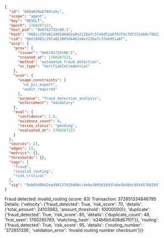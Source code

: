 ```json
{
  "id": "604a039ab784ca5c",
  "scope": "agent",
  "key": "RESULT",
  "epoch": 1760287123,
  "host_pid": "9e6742732c60:1",
  "hash": "0681c29fa811065d4462a8e212ba7c37e6d51a8f63fdc7df231eb9c7db23e173",
  "cid": "QmV10681c29fa811065d4462a8e212ba7c37e6d51a8f",
  "aicp": {
    "prov": {
      "issuer": "9e6742732c60:1",
      "created_at": 1760287123,
      "method": "automated_fraud_detection",
      "vc_type": "VerifiableCredential"
    },
    "ucon": {
      "usage_constraints": [
        "no_pii_export",
        "audit_required"
      ],
      "purpose": "fraud_detection_analysis",
      "enforcement": "mandatory"
    },
    "eval": {
      "confidence": 1.0,
      "evidence_count": 0,
      "review_status": "pending",
      "evaluated_at": 1760287123
    }
  },
  "sources": [],
  "edges": [],
  "metrics": {},
  "thresholds": {},
  "tags": [
    "fraud",
    "invalid_routing",
    "risk_critical"
  ],
  "sig": "9ab05d00d2ead98137d29d00cc4ebe3093d1b93fabe5b46dc95545766293772d"
}
```

Fraud detected: invalid_routing (score: 83)
Transaction: 372851334846795
Details: {'velocity': {'fraud_detected': True, 'risk_score': 70, 'details': {'total_amount': 24103982, 'amount_threshold': 10000000}}, 'duplicate': {'fraud_detected': True, 'risk_score': 85, 'details': {'duplicate_count': 48, 'first_seen': 1760285763, 'matching_hash': 'e24b6b5408d67f01'}}, 'routing': {'fraud_detected': True, 'risk_score': 95, 'details': {'routing_number': '372851336', 'validation_error': 'Invalid routing number checksum'}}}